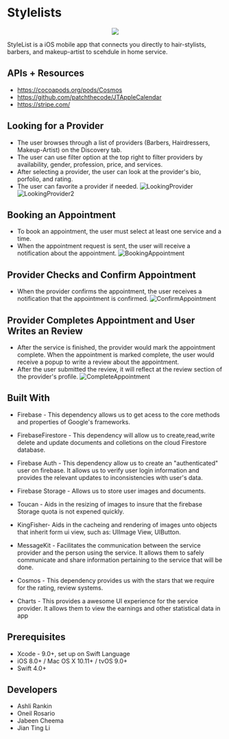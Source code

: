 # Stylelists

<p align="center">
  <img src="https://user-images.githubusercontent.com/43770152/55572518-bf5bd480-56d5-11e9-8d84-ac654ef9d95b.png" />
</p>


StyleList is a iOS mobile app that connects you directly to hair-stylists, barbers, and makeup-artist to scehdule in home service. 


## APIs + Resources 

* https://cocoapods.org/pods/Cosmos
* https://github.com/patchthecode/JTAppleCalendar
* https://stripe.com/

## Looking for a Provider
* The user browses through a list of providers (Barbers, Hairdressers, Makeup-Artist) on the Discovery tab.
* The user can use filter option at the top right to filter providers by availability, gender, profession, price, and services.
* After selecting a provider, the user can look at the provider's bio, porfolio, and rating.
* The user can favorite a provider if needed.
![LookingProvider](https://github.com/Ashlirankin18/TheServiceApp/blob/master/Stylist/Images/FindingProvider.gif)
![LookingProvider2](https://github.com/Ashlirankin18/TheServiceApp/blob/master/Stylist/Images/FindingProvider2.gif)

## Booking an Appointment
* To book an appointment, the user must select at least one service and a time.
* When the appointment request is sent, the user will receive a notification about the appointment.
![BookingAppointment](https://github.com/Ashlirankin18/TheServiceApp/blob/master/Stylist/Images/BookingAProvider.gif)

## Provider Checks and Confirm Appointment
* When the provider confirms the appointment, the user receives a notification that the appointment is confirmed.
![ConfirmAppointment](https://github.com/Ashlirankin18/TheServiceApp/blob/master/Stylist/Images/ConfirmAppointment.gif)

## Provider Completes Appointment and User Writes an Review
* After the service is finished, the provider would mark the appointment complete. When the appointment is marked complete, the user would receive a popup to write a review about the appointment.
* After the user submitted the review, it will reflect at the review section of the provider's profile.
![CompleteAppointment](https://github.com/Ashlirankin18/TheServiceApp/blob/master/Stylist/Images/CompleteAppointment.gif)

## Built With

* Firebase - This dependency allows us to get acess to the core methods and properties of Google's frameworks.

* FirebaseFirestore -  This dependency will allow us to create,read,write delete and update documents and colletions on the cloud Firestore database.

* Firebase Auth - This dependency allow us to create an "authenticated" user on firebase. It allows us to verify user login information and provides the relevant updates to inconsistencies with user's data. 

* Firebase Storage - Allows us to store user images and documents.

* Toucan - Aids in the resizing of images to insure that the firebase Storage quota is not expened quickly.

* KingFisher- Aids in the cacheing and rendering of images unto objects that inherit form ui view, such as: UIImage View, UIButton.

* MessageKit - Facilitates the communication between the service provider and the person using the service. It allows them to safely communicate and share information pertaining to the service that will be done.

* Cosmos - This dependency provides us with the stars that we require for the rating, review systems.

* Charts - This provides a awesome UI experience for the service provider. It allows them to view the earnings and other statistical data in app

## Prerequisites

* Xcode - 9.0+, set up on Swift Language
* iOS 8.0+ / Mac OS X 10.11+ / tvOS 9.0+
* Swift 4.0+

## Developers

* Ashli Rankin 
* Oneil Rosario
* Jabeen Cheema
* Jian Ting Li
